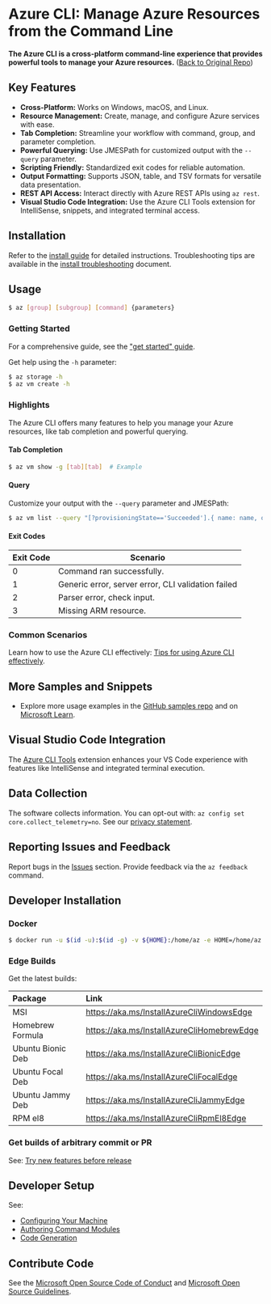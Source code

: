 # Azure CLI: Manage Azure Resources from the Command Line

**The Azure CLI is a cross-platform command-line experience that provides powerful tools to manage your Azure resources.** ([Back to Original Repo](https://github.com/Azure/azure-cli))

## Key Features

*   **Cross-Platform:** Works on Windows, macOS, and Linux.
*   **Resource Management:** Create, manage, and configure Azure services with ease.
*   **Tab Completion:** Streamline your workflow with command, group, and parameter completion.
*   **Powerful Querying:** Use JMESPath for customized output with the `--query` parameter.
*   **Scripting Friendly:** Standardized exit codes for reliable automation.
*   **Output Formatting:** Supports JSON, table, and TSV formats for versatile data presentation.
*   **REST API Access:**  Interact directly with Azure REST APIs using `az rest`.
*   **Visual Studio Code Integration:**  Use the Azure CLI Tools extension for IntelliSense, snippets, and integrated terminal access.

## Installation

Refer to the [install guide](https://learn.microsoft.com/cli/azure/install-azure-cli) for detailed instructions.  Troubleshooting tips are available in the [install troubleshooting](https://github.com/Azure/azure-cli/blob/dev/doc/install_troubleshooting.md) document.

## Usage

```bash
$ az [group] [subgroup] [command] {parameters}
```

### Getting Started

For a comprehensive guide, see the ["get started" guide](https://learn.microsoft.com/cli/azure/get-started-with-az-cli2).

Get help using the `-h` parameter:

```bash
$ az storage -h
$ az vm create -h
```

### Highlights

The Azure CLI offers many features to help you manage your Azure resources, like tab completion and powerful querying.

#### Tab Completion

```bash
$ az vm show -g [tab][tab]  # Example
```

#### Query

Customize your output with the `--query` parameter and JMESPath:

```bash
$ az vm list --query "[?provisioningState=='Succeeded'].{ name: name, os: storageProfile.osDisk.osType }"
```

#### Exit Codes

| Exit Code | Scenario                                        |
| --------- | ----------------------------------------------- |
| 0         | Command ran successfully.                       |
| 1         | Generic error, server error, CLI validation failed |
| 2         | Parser error, check input.                      |
| 3         | Missing ARM resource.                           |

### Common Scenarios

Learn how to use the Azure CLI effectively: [Tips for using Azure CLI effectively](https://learn.microsoft.com/en-us/cli/azure/use-cli-effectively).

## More Samples and Snippets

*   Explore more usage examples in the [GitHub samples repo](http://github.com/Azure/azure-cli-samples) and on [Microsoft Learn](https://learn.microsoft.com/cli/azure/overview).

## Visual Studio Code Integration

The [Azure CLI Tools](https://marketplace.visualstudio.com/items?itemName=ms-vscode.azurecli) extension enhances your VS Code experience with features like IntelliSense and integrated terminal execution.

## Data Collection

The software collects information. You can opt-out with: `az config set core.collect_telemetry=no`.  See our [privacy statement](https://go.microsoft.com/fwlink/?LinkID=824704).

## Reporting Issues and Feedback

Report bugs in the [Issues](https://github.com/Azure/azure-cli/issues) section.  Provide feedback via the `az feedback` command.

## Developer Installation

### Docker

```bash
$ docker run -u $(id -u):$(id -g) -v ${HOME}:/home/az -e HOME=/home/az --rm -it mcr.microsoft.com/azure-cli:<version>
```

### Edge Builds

Get the latest builds:

| Package          | Link                                       |
| :--------------- | :------------------------------------------- |
| MSI              | https://aka.ms/InstallAzureCliWindowsEdge  |
| Homebrew Formula | https://aka.ms/InstallAzureCliHomebrewEdge |
| Ubuntu Bionic Deb | https://aka.ms/InstallAzureCliBionicEdge   |
| Ubuntu Focal Deb  | https://aka.ms/InstallAzureCliFocalEdge    |
| Ubuntu Jammy Deb  | https://aka.ms/InstallAzureCliJammyEdge    |
| RPM el8          | https://aka.ms/InstallAzureCliRpmEl8Edge   |

### Get builds of arbitrary commit or PR

See: [Try new features before release](doc/try_new_features_before_release.md)

## Developer Setup

See:

*   [Configuring Your Machine](https://github.com/Azure/azure-cli/blob/dev/doc/configuring_your_machine.md)
*   [Authoring Command Modules](https://github.com/Azure/azure-cli/tree/dev/doc/authoring_command_modules)
*   [Code Generation](https://github.com/Azure/aaz-dev-tools)

## Contribute Code

See the [Microsoft Open Source Code of Conduct](https://opensource.microsoft.com/codeofconduct/) and [Microsoft Open Source Guidelines](https://opensource.microsoft.com/collaborate).